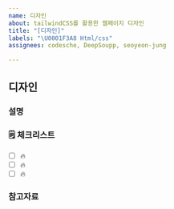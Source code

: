 ```yaml
---
name: 디자인
about: tailwindCSS를 활용한 웹페이지 디자인
title: "[디자인]"
labels: "\U0001F3A8 Html/css"
assignees: codesche, DeepSoupp, seoyeon-jung

---
```


## 디자인

### 설명

<!-- 설명을 작성합니다. -->


### 🗒 체크리스트

- [ ] 🔥
- [ ] 🔥 
- [ ] 🔥 

### 참고자료

<!-- 참고할 정보나 링크를 작성합니다. -->
